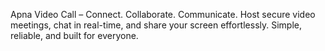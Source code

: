 Apna Video Call – Connect. Collaborate. Communicate.
Host secure video meetings, chat in real-time, and share your screen effortlessly. Simple, reliable, and built for everyone.
